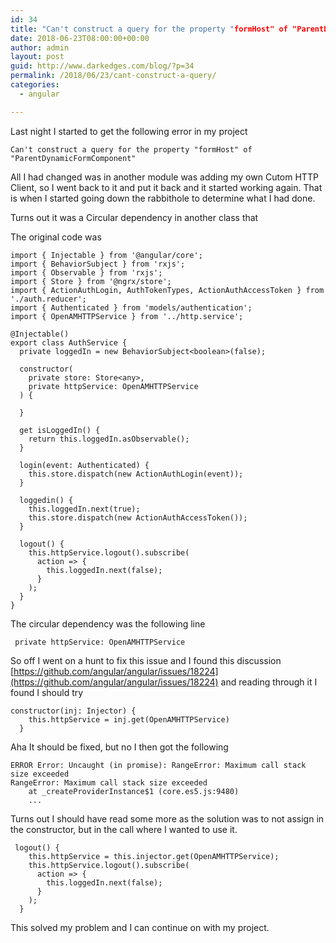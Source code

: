 ```yaml
---
id: 34
title: "Can't construct a query for the property "formHost" of "ParentDynamicFormComponent""
date: 2018-06-23T08:00:00+00:00
author: admin
layout: post
guid: http://www.darkedges.com/blog/?p=34
permalink: /2018/06/23/cant-construct-a-query/
categories:
  - angular

---
```

Last night I started to get the following error in my project

```
Can't construct a query for the property "formHost" of "ParentDynamicFormComponent"
```

All I had changed was in another module was adding my own Cutom HTTP Client, so I went back to it and put it back and it started working again. That is when I started going down the rabbithole to determine what I had done.

Turns out it was a Circular dependency in another class that 

The original code was 

```
import { Injectable } from '@angular/core';
import { BehaviorSubject } from 'rxjs';
import { Observable } from 'rxjs';
import { Store } from '@ngrx/store';
import { ActionAuthLogin, AuthTokenTypes, ActionAuthAccessToken } from './auth.reducer';
import { Authenticated } from 'models/authentication';
import { OpenAMHTTPService } from '../http.service';

@Injectable()
export class AuthService {
  private loggedIn = new BehaviorSubject<boolean>(false);

  constructor(
    private store: Store<any>,
    private httpService: OpenAMHTTPService
  ) {

  }

  get isLoggedIn() {
    return this.loggedIn.asObservable();
  }

  login(event: Authenticated) {
    this.store.dispatch(new ActionAuthLogin(event));
  }

  loggedin() {
    this.loggedIn.next(true);
    this.store.dispatch(new ActionAuthAccessToken());
  }

  logout() {
    this.httpService.logout().subscribe(
      action => {
        this.loggedIn.next(false);
      }
    );
  }
}
```

The circular dependency was the following line

```
 private httpService: OpenAMHTTPService
```

So off I went on a hunt to fix this issue and I found this discussion [https://github.com/angular/angular/issues/18224](https://github.com/angular/angular/issues/18224) and reading through it I found I should try

```
constructor(inj: Injector) {
    this.httpService = inj.get(OpenAMHTTPService)
  }
```

Aha It should be fixed, but no I then got the following

```
ERROR Error: Uncaught (in promise): RangeError: Maximum call stack size exceeded
RangeError: Maximum call stack size exceeded
    at _createProviderInstance$1 (core.es5.js:9480)
    ...  
```

Turns out I should have read some more as the solution was to not assign in the constructor, but in the call where I wanted to use it.

```
 logout() {
    this.httpService = this.injector.get(OpenAMHTTPService);
    this.httpService.logout().subscribe(
      action => {
        this.loggedIn.next(false);
      }
    );
  }
```

This solved my problem and I can continue on with my project.
